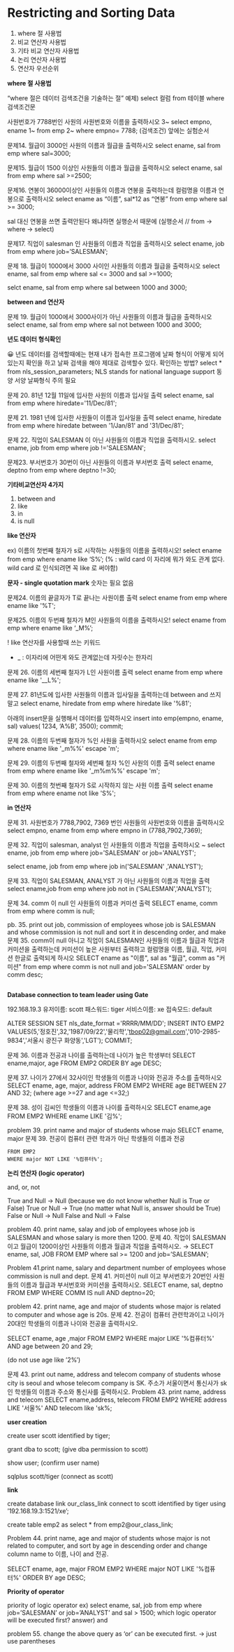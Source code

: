 # Restricting and Sorting Data

  1. where 절 사용법
  2. 비교 연산자 사용법
  3. 기타 비교 연산자 사용법
  4. 논리 연산자 사용법
  5. 연산자 우선순위

**where 절 사용법**

  “where 절은 데이터 검색조건을 기술하는 절”
  예제)
  select 컬럼
  from 테이블
  where 검색조건문


  사원번호가 7788번인 사원의 사원번호와 이름을 출력하시오
  3~ select empno, ename
  1~ from emp
  2~ where empno= 7788; (검색조건)
  앞에는 실험순서
  
  문제14. 월급이 3000인 사원의 이름과 월급을 출력하시오
  select ename, sal 
    from emp 
    where sal=3000;
  
  문제15. 월급이 1500 이상인 사원들의 이름과 월급을 출력하시오
  select ename, sal
    from emp
    where sal >=2500;
  
  문제16. 연봉이 36000이상인 사원들의 이름과 연봉을 출력하는데 컬럼명을 이름과 연봉으로 출력하시오
  select ename as “이름”, sal*12 as “연봉”
    from emp
    where sal >= 3000;
  
  sal 대신 연봉을 쓰면 출력안된다 왜냐하면 실행순서 때문에 (실행순서 // from → where → select)
  
  문제17. 직업이 salesman 인 사원들의 이름과 직업을 출력하시오
  select ename, job
    from emp
    where job=’SALESMAN’;
  
  문제 18. 월급이 1000에서 3000 사이인 사원들의 이름과 월급을 출력하시오
  select ename, sal 
    from emp
    where sal <= 3000 and sal >=1000;
  
  selct ename, sal
    from emp
    where sal between 1000 and 3000;


**between and 연산자**

  
  문제 19. 월급이 1000에서 3000사이가 아닌 사원들의 이름과 월급을 출력하시오
  select ename, sal
          from emp
      where sal not between 1000 and 3000; 

**년도 데이터 형식확인**

  😀  년도 데이터를 검색할때에는 현재 내가 접속한 프로그램에 날짜 형식이 어떻게 되어있는지 확인을 하고 날짜 검색을 해야 제대로 검색할수 있다.
  확인하는 방법?
  select *
    from nls_session_parameters;
  NLS stands for national language support
  동양 서양 날짜형식 주의 필요
  
  문제 20. 81년 12월 11일에 입사한 사원의 이름과 입사일 출력
  select ename, sal
    from emp
    where hiredate='11/Dec/81';
    
  문제 21. 1981 년에 입사한 사원들이 이름과 입사일을 출력
  select ename, hiredate
    from emp
    where hiredate between '1/Jan/81' and '31/Dec/81'; 
  
  문제 22. 직업이 SALESMAN 이 아닌 사원들의 이름과 직업을 출력하시오.
   select ename, job
            from emp
            where job !='SALESMAN'; 
            
  문제23. 부서번호가 30번이 아닌 사원들의 이름과 부서번호 출력
   select ename, deptno
            from emp
      where deptno !=30;

**기타비교연산자 4가지**

  1. between and
  2. like
  3. in
  4. is null

**like 연산자**

  ex) 이름의 첫번째 철자가 s로 시작하는 사원들의 이름을 출력하시오!
  select ename
    from emp
    where ename like ‘S%’;
  (% : wild card 이 자리에 뭐가 와도 관계 없다. wild card 로 인식되려면 꼭 like 로 써야함)


**문자 -  single quotation mark**
숫자는 필요 없음


  문제24. 이름의 끝글자가 T로 끝나는 사원이름 출력
  select ename
    from emp
    where ename like '%T';
  
  문제25. 이름의 두번째 철자가 M인 사원들의 이름을 출력하시오!
  select ename 
    from emp
    where ename like ‘_M%’;
  
  ! like 연산자를 사용할때 쓰는 키워드 
  - _ : 이자리에 어떤게 와도 관계없는데 자릿수는 한자리
  
  문제 26. 이름의 세번째 철자가 L인 사원이름 출력
  select ename
     from emp
     where ename like '__L%';
  
  문제 27. 81년도에 입사한 사원들의 이름과 입사일을 출력하는데 between and 쓰지 말고
  select ename, hiredate
    from emp
    where hiredate like '%81';
  
  아래의 insert문을 실행해서 데이터를 입력하시오
  insert into emp(empno, ename, sal)
  values( 1234, ‘A%B’, 3500);
  commit;
  
  문제 28. 이름의 두번째 철자가 %인 사원을 출력하시오
  select ename 
    from emp
    where ename like '_m%%' escape 'm';
                    
  문제 29. 이름의 두번째 철자와 세번째 철자 %인 사원의 이름 출력
  select ename 
    from emp
    where ename like '_m%m%%' escape 'm';
  
  문제 30. 이름의 첫번째 철자가 S로 시작하지 않는 사원 이름 출력
  select ename
    from emp
    where ename not like 'S%';

**in 연산자**

  문제 31.  사원번호가 7788,7902, 7369 번인 사원들의 사원번호와 이름을 출력하시오
  select empno, ename
    from emp
    where empno in (7788,7902,7369);
  
  문제 32. 직업이 salesman, analyst 인 사원들의 이름과 직업을 출력하시오 ~
  select ename, job 
    from emp
    where job='SALESMAN' or job='ANALYST';
  
  select ename, job 
    from emp
    where job in('SALESMAN' ,'ANALYST');
  
  문제 33. 직업이 SALESMAN, ANALYST 가 아닌 사원들의 이름과 직업을 출력
  select ename,job 
    from emp
    where job not in ('SALESMAN','ANALYST');
  
  문제 34. comm 이 null 인 사원들의 이름과 커미션 출력
  SELECT ename, comm 
  from emp
  where comm is null;    
  
  pb. 35. print out job, commission of employees whose job is SALESMAN and whose commission is not null and sort it in descending order, and make 
  문제 35. comm이 null 아니고 직업이 SALESMAN인 사원들의 이름과 월급과 직업과 커미션을 출력하는데 커미션이 높은 사원부터 출력하고 컬럼명을 이름, 월급, 직업, 커미션 한글로 출력되게 하시오
   SELECT ename as "이름", sal as "월급", comm as "커미션"
   from emp
   where comm is not null and job='SALESMAN'
   order by comm desc;  
  
  
  
  ## 

**Database connection to team leader using Gate**


  192.168.19.3
  유저이름: scott
  패스워드: tiger
  서비스이름: xe
  접속모드: default
  
  ALTER SESSION SET nls_date_format ='RRRR/MM/DD';
  INSERT INTO EMP2
          VALUES(5,'정호진',32,'1987/09/22','물리학','tbop02@gmail.com','010-2985-9834','서울시 광진구 화양동','LGT');
  COMMIT;
  
  문제 36. 이름과 전공과 나이를 출력하는데 나이가 높은 학생부터
  SELECT ename,major, age
    FROM EMP2
    ORDER BY age DESC;
  
  문제 37. 나이가 27에서 32사이인 학생들의 이름과 나이와 전공과 주소를 출력하시오
  SELECT ename, age, major, address
    FROM EMP2
    WHERE age BETWEEN 27 AND 32;  (where age >=27 and age <=32;)
  
  문제 38. 성이 김씨인 학생들의 이름과 나이를 출력하시오
  SELECT ename,age
    FROM EMP2
    WHERE ename LIKE '김%';
  
  problem 39. print name and major of students whose majo
  SELECT ename, major
  문제 39. 전공이 컴퓨터 관련 학과가 아닌 학생들의 이름과 전공
  
    FROM EMP2
    WHERE major NOT LIKE '%컴퓨터%';

**논리 연산자 (logic operator)**


  and, or, not
  
  True and Null → Null 
  (because we do not know whether Null is True or False)
  True or Null → True
  (no matter what Null is, answer should be True)
  False or Null → Null
  False and Null → False
  
  
  problem 40. print name, salay and job of employees whose job is SALESMAN and whose salary is more then 1200.
  문제 40. 직업이 SALESMAN 이고 월급이 1200이상인 사원들의 이름과 월급과 직업을 출력하시오.
  →
  SELECT ename, sal, JOB
    FROM EMP
    where sal >= 1200 and job=’SALESMAN’;
  
  
  Problem 41.print name, salary and department number of employees whose commission is null and dept.
  문제 41. 커미션이 null 이고 부서번호가 20번인 사원들의 이름과 월급과 부서번호와 커미션을 출력하시오.
  SELECT ename, sal, deptno
    FROM EMP
    WHERE COMM IS null AND deptno=20;
  
  
  problem 42. print name, age and major of students whose major is related to computer and whose age is 20s. 
  문제 42. 전공이 컴퓨터 관련학과이고 나이가 20대인 학생들의 이름과 나이와 전공을 출력하시오.
  
  SELECT ename, age ,major
    FROM EMP2
    WHERE major LIKE '%컴퓨터%' 
    AND age between 20 and 29;
  
  (do not use age like ’2%’)
  
  문제 43. print out name, address and telecom company of students whose city is seoul and whose telecom company is SK.
  주소가 서울이면서 통신사가 sk인 학생들의 이름과 주소와 통신사를 출력하시오.
  Problem 43. print  name, address and telecom 
  SELECT ename,address, telecom
    FROM EMP2
    WHERE address LIKE '서울%' AND telecom like 'sk%;


**user creation**

  create user scott
    identified by tiger;
  
  grant dba to scott; 
  (give dba permission to scott)
  
  show user;
  (confirm user name)
  
  sqlplus scott/tiger (connect as scott)

**link** 

  create database link our_class_link
  connect to scott
  identified by tiger
  using ’192.168.19.3:1521/xe’;
  
  create table emp2
  as
  select * from emp2@our_class_link;
  
  Problem 44. print name, age and major of students whose major is not related to computer, and sort by age in descending order and change column name to 이름, 나이 and 전공.
  
  SELECT ename, age, major
          FROM EMP2
      WHERE major NOT LIKE '%컴퓨터%'
      ORDER BY age DESC;

**Priority of operator**

  priority of logic operator
  ex)
  select ename, sal, job
    from emp
    where job=’SALESMAN’
       or job=’ANALYST’
      and sal > 1500;
  which logic operator will be executed first?
  answer) and
  
  problem 55. change the above query as ‘or’ can be executed first.
  → just use parentheses

